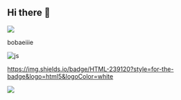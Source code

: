 ## Hi there 👋

<img src="https://capsule-render.vercel.app/api?type=waving&color=92E68D&height=150&section=header" />

bobaeiiie

![js](https://img.shields.io/badge/JavaScript-F7DF1E?style=for-the-badge&logo=JavaScript&logoColor=white)

https://img.shields.io/badge/HTML-239120?style=for-the-badge&logo=html5&logoColor=white

<img src="https://capsule-render.vercel.app/api?type=waving&color=92E68D&height=150&section=footer" />
